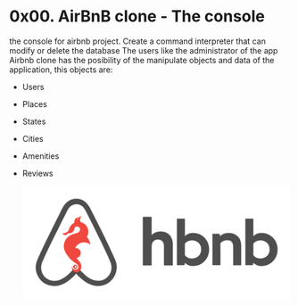 # 0x00. AirBnB clone - The console
the console for airbnb project. Create a command interpreter that can modify or delete the database
The users like the administrator of the app Airbnb clone has the posibility of the manipulate objects and data of the application, this objects are:
 
 * Users
 * Places
 * States
 * Cities
 * Amenities
 * Reviews


   ![alt text](https://github.com/ndeyeamy/AirBnB_clone/blob/150372e922fdd6f9b7d0552f7174e7f3b8831a41/65f4a1dd9c51265f49d0.png)
